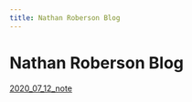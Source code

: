 ```yaml
---
title: Nathan Roberson Blog
---
```


# Nathan Roberson Blog

[2020_07_12_note](notes/2020_07_12_note.md)